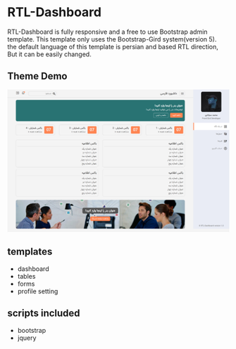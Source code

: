 # RTL-Dashboard
RTL-Dashboard is fully responsive and a free to use Bootstrap admin template. This template only uses the Bootstrap-Gird system(version 5).\
the default language of this template is persian and based RTL direction, But it can be easily changed.

## Theme Demo
![RTL-Dashboard](https://github.com/mohammadsjh/RTL-Dashboard/blob/main/img/sc.png?raw=true 
"RTL-Dashboard")

## templates
* dashboard
* tables
* forms
* profile setting

## scripts included
* bootstrap
* jquery